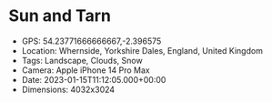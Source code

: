# Sun and Tarn

- GPS: 54.23771666666667,-2.396575
- Location: Whernside, Yorkshire Dales, England, United Kingdom
- Tags: Landscape, Clouds, Snow
- Camera: Apple iPhone 14 Pro Max
- Date: 2023-01-15T11:12:05.000+00:00
- Dimensions: 4032x3024
